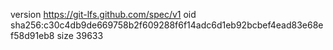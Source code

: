 version https://git-lfs.github.com/spec/v1
oid sha256:c30c4db9de669758b2f609288f6f14adc6d1eb92bcbef4ead83e68ef58d91eb8
size 39633

